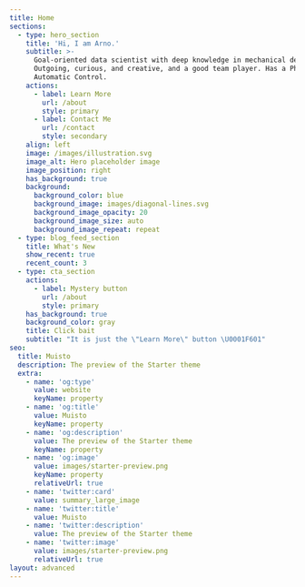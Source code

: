 ```yaml
---
title: Home
sections:
  - type: hero_section
    title: 'Hi, I am Arno.'
    subtitle: >-
      Goal-oriented data scientist with deep knowledge in mechanical design.
      Outgoing, curious, and creative, and a good team player. Has a Ph.D. in
      Automatic Control.
    actions:
      - label: Learn More
        url: /about
        style: primary
      - label: Contact Me
        url: /contact
        style: secondary
    align: left
    image: /images/illustration.svg
    image_alt: Hero placeholder image
    image_position: right
    has_background: true
    background:
      background_color: blue
      background_image: images/diagonal-lines.svg
      background_image_opacity: 20
      background_image_size: auto
      background_image_repeat: repeat
  - type: blog_feed_section
    title: What's New
    show_recent: true
    recent_count: 3
  - type: cta_section
    actions:
      - label: Mystery button
        url: /about
        style: primary
    has_background: true
    background_color: gray
    title: Click bait
    subtitle: "It is just the \"Learn More\" button \U0001F601"
seo:
  title: Muisto
  description: The preview of the Starter theme
  extra:
    - name: 'og:type'
      value: website
      keyName: property
    - name: 'og:title'
      value: Muisto
      keyName: property
    - name: 'og:description'
      value: The preview of the Starter theme
      keyName: property
    - name: 'og:image'
      value: images/starter-preview.png
      keyName: property
      relativeUrl: true
    - name: 'twitter:card'
      value: summary_large_image
    - name: 'twitter:title'
      value: Muisto
    - name: 'twitter:description'
      value: The preview of the Starter theme
    - name: 'twitter:image'
      value: images/starter-preview.png
      relativeUrl: true
layout: advanced
---
```

